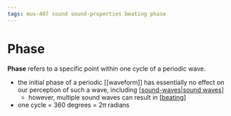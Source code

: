 ```yaml
---
tags: mus-407 sound sound-properties beating phase
---
```


# Phase

**Phase** refers to a specific point within one cycle of a periodic wave.

- the initial phase of a periodic [[waveform]] has essentially no effect on our perception of such a wave, including [[sound-waves|sound waves]]
  - however, multiple sound waves can result in [[beating]]
- one cycle = 360 degrees = 2π radians

[//begin]: # "Autogenerated link references for markdown compatibility"
[sound-waves|sound waves]: sound-waves "Sound Waves"
[beating]: beating "Beating"
[//end]: # "Autogenerated link references"
